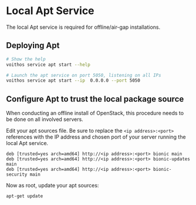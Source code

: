 # Local Apt Service

The local Apt service is required for offline/air-gap installations.

## Deploying Apt

```bash
# Show the help
voithos service apt start --help

# Launch the apt service on port 5050, listening on all IPs
voithos service apt start --ip  0.0.0.0 --port 5050
```


## Configure Apt to trust the local package source

When conducting an offline install of OpenStack, this procedure needs to be done on all involved
servers.

Edit your apt sources file. Be sure to replace the `<ip address>:<port>` references with the IP
address and chosen port of your server running the local Apt service.

```
deb [trusted=yes arch=amd64] http://<ip address>:<port> bionic main
deb [trusted=yes arch=amd64] http://<ip address>:<port> bionic-updates main
deb [trusted=yes arch=amd64] http://<ip address>:<port> bionic-security main
```

Now as root, update your apt sources:

```bash
apt-get update
```

